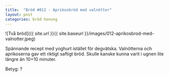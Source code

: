 ```yaml
---
title:  "Bröd #012 - Aprikosbröd med valnötter"
layout: post
categories: bröd honung
---
```


![Två bröd]({{ site.url }}{{ site.baseurl }}/images/012-aprikosbrod-med-valnotter.jpeg)

Spännande recept med yoghurt istället för degvätska. Valnötterna och aprikoserna gav 
ett riktigt saftigt bröd. Skulle kanske kunna varit i ugnen lite längre än 10+10 minuter.

Betyg: ?